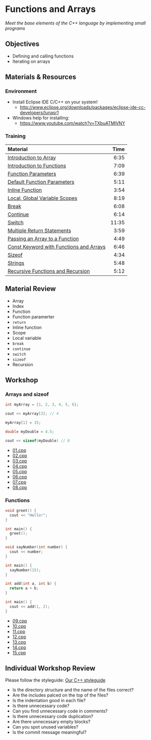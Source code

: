 # Functions and Arrays
*Meet the base elements of the C++ language by implementing small programs*

## Objectives
 - Defining and calling functions
 - Iterating on arrays

## Materials & Resources
### Environment
 - Install Eclipse IDE C/C++ on your system!
	- http://www.eclipse.org/downloads/packages/eclipse-ide-cc-developers/lunasr1
 - Windows help for installing:
	- https://www.youtube.com/watch?v=TXbuATMlVNY

### Training
| Material | Time |
|:---------|-----:|
| [Introduction to Array](https://www.youtube.com/watch?v=odTejLbwbnc) | 6:35 |
| [Introduction to Functions](https://www.youtube.com/watch?v=4bgabzer4OE) | 7:09 |
| [Function Parameters](https://www.youtube.com/watch?v=WqukJuBnLQU) | 6:39 |
| [Default Function Parameters](https://www.youtube.com/watch?v=QHk_hg5NOU4) | 5:11 |
| [Inline Function](https://www.youtube.com/watch?v=TGwl3tJYFRg) | 3:54 |
| [Local, Global Variable Scopes](https://www.youtube.com/watch?v=kMdoS47ySjs) | 8:19 |
| [Break](https://www.youtube.com/watch?v=S6WkTenfEHk) | 6:08 |
| [Continue](https://www.youtube.com/watch?v=VYEhDnQ-2mE) | 6:14 |
| [Switch](https://www.youtube.com/watch?v=AqV9_7c9X7s) | 11:35 |
| [Multiple Return Statements](https://www.youtube.com/watch?v=jNfSTNrGItM) | 3:59 |
| [Passing an Array to a Function](https://www.youtube.com/watch?v=mnaD9bH6y6A) | 4:49 |
| [Const Keyword with Functions and Arrays](https://www.youtube.com/watch?v=SVggWRRzPRE) | 6:46 |
| [Sizeof](https://www.youtube.com/watch?v=QXPh65KtDPw) | 4:34 |
| [Strings](https://www.youtube.com/watch?v=3-v_RigflHs) | 5:48 |
| [Recursive Functions and Recursion](https://www.youtube.com/watch?v=bmTn2mkfxuE) | 5:12 |

## Material Review
 - Array
 - Index
 - Function
 - Function paramerter
 - `return`
 - Inline function
 - Scope
 - Local variable
 - `break`
 - `continue`
 - `switch`
 - `sizeof`
 - Recursion

## Workshop
### Arrays and sizeof
```cpp
int myArray = {1, 2, 3, 4, 5, 6};

cout << myArray[3]; // 4

myArray[1] = 15;

double myDouble = 4.5;

cout << sizeof(myDouble) // 8

```
 - [01.cpp](workshop/01.cpp)
 - [02.cpp](workshop/02.cpp)
 - [03.cpp](workshop/03.cpp)
 - [04.cpp](workshop/04.cpp)
 - [05.cpp](workshop/05.cpp)
 - [06.cpp](workshop/06.cpp)
 - [07.cpp](workshop/07.cpp)
 - [08.cpp](workshop/08.cpp)

### Functions
```cpp
void greet() {
  cout << "Hello!";
}

int main() {
  greet();
}
```

```cpp
void sayNumber(int number) {
  cout << number;
}

int main() {
  sayNumber(15);
}
```

```cpp
int add(int a, int b) {
  return a + b;
}

int main() {
  cout << add(1, 2);
}
```
 - [09.cpp](workshop/09.cpp)
 - [10.cpp](workshop/10.cpp)
 - [11.cpp](workshop/11.cpp)
 - [12.cpp](workshop/12.cpp)
 - [13.cpp](workshop/13.cpp)
 - [14.cpp](workshop/14.cpp)
 - [15.cpp](workshop/15.cpp)


## Individual Workshop Review
Please follow the styleguide: [Our C++ styleguide](../../styleguide/cpp.md)

 - Is the directory structure and the name of the files correct?
 - Are the includes palced on the top of the files?
 - Is the indentation good in each file?
 - Is there unnecessary code?
 - Can you find unnecessary code in comments?
 - Is there unnecessary code duplication?
 - Are there unnecessary empty blocks?
 - Can you spot unused variables?
 - Is the commit message meaningful?


